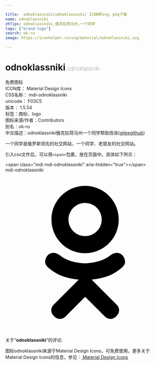 ```yaml
---

title:  odnoklassniki(odnoklassniki) ICON转svg、png下载
name: odnoklassniki
zhTips: odnoklassniki,俄克拉荷马州,一个同学
tags: ["brand-logo"]
search: ok-ru
image: https://iconhelper.cn/svg/material/odnoklassniki.svg

---
```


# odnoklassniki  <small style="font-size: 60%;font-weight: 100">odnoklassniki</small>


<div class="detail-page">
<p>
<span><span class="badge-success badge">免费图标</span> </span>
<br/>
<span>
ICON库：
<span class="badge-secondary badge">Material Design Icons</span> 
</span>
<br/>
<span>
CSS名称：
<span class="badge-secondary badge">mdi-odnoklassniki</span> 
</span>
<br/>
<span>
unicode：
<span class="badge-secondary badge">F03C5</span> 
<copy-btn content='F03C5' btn-title=""></copy-btn>
<copy-btn :content='String.fromCodePoint(parseInt("F03C5", 16))' btn-title="复制U"></copy-btn>
</span>
<br/>
<span>
版本：
<span class="badge-secondary badge">1.5.54</span> 
</span><br/><span>标签：<span class="badge-light badge"><router-link to="/tags/brand-logo.html">商标、logo</router-link></span></span>
<br/>
<span>图标来源/作者：<span class="badge-light badge">Contributors</span></span> 
<br/>
<span>别名：<span class="badge-light badge">ok-ru</span></span><br/><span class="zh-detail">中文描述：<span class="badge-primary badge">odnoklassniki</span><span class="badge-primary badge">俄克拉荷马州</span><span class="badge-primary badge">一个同学</span><span class="help-link"><span>帮助改进</span>(<a href="https://gitee.com/liuwave/icon-helper/edit/master/json/material/odnoklassniki.json" target="_blank" rel="noopener noreferrer">gitee</a><a href="https://github.com/liuwave/icon-helper/edit/master/json/material/odnoklassniki.json" target="_blank" rel="noopener noreferrer">github</a></span>)</span><br/>
</p>
</div><div class="description description alert alert-light">一个同学是俄罗斯领先的社交网站，一个同学、老朋友的社交网站。</div>
<div class="alert alert-dark">
  <i class="mdi mdi-odnoklassniki mdi-48px"></i>
  <i class="mdi mdi-odnoklassniki mdi-36px"></i>
  <i class="mdi mdi-odnoklassniki mdi-24px"></i>
  <i class="mdi mdi-odnoklassniki mdi-18px"></i>
</div>
<div>
  <p>引入css文件后，可以用<code>&lt;span&gt;</code>包裹，放在页面中。具体如下所示：    
  </p>
  <div class="alert alert-primary" style="font-size: 14px">
    &lt;span class="mdi mdi-odnoklassniki" aria-hidden="true"&gt;&lt;/span&gt;
    <copy-btn content='<span class="mdi mdi-odnoklassniki" aria-hidden="true"></span>'></copy-btn>
  </div>
  <div class="alert alert-secondary">
    <i class="mdi mdi-odnoklassniki"
    style="font-size: 24px"
    aria-hidden="true"></i> mdi-odnoklassniki
    <copy-btn content="mdi-odnoklassniki" btn-title="复制图标名称"></copy-btn>
  </div>
</div>
<div id="svg" class="svg-wrap">
<svg xmlns="http://www.w3.org/2000/svg" viewBox="0 0 24 24"><path d="M17.83,12.74C17.55,12.17 16.76,11.69 15.71,12.5C14.28,13.64 12,13.64 12,13.64C12,13.64 9.72,13.64 8.29,12.5C7.24,11.69 6.45,12.17 6.17,12.74C5.67,13.74 6.23,14.23 7.5,15.04C8.59,15.74 10.08,16 11.04,16.1L10.24,16.9C9.1,18.03 8,19.12 7.25,19.88C6.8,20.34 6.8,21.07 7.25,21.5L7.39,21.66C7.84,22.11 8.58,22.11 9.03,21.66L12,18.68C13.15,19.81 14.24,20.9 15,21.66C15.45,22.11 16.18,22.11 16.64,21.66L16.77,21.5C17.23,21.07 17.23,20.34 16.77,19.88L13.79,16.9L13,16.09C13.95,16 15.42,15.73 16.5,15.04C17.77,14.23 18.33,13.74 17.83,12.74M12,4.57C13.38,4.57 14.5,5.69 14.5,7.06C14.5,8.44 13.38,9.55 12,9.55C10.62,9.55 9.5,8.44 9.5,7.06C9.5,5.69 10.62,4.57 12,4.57M12,12.12C14.8,12.12 17.06,9.86 17.06,7.06C17.06,4.27 14.8,2 12,2C9.2,2 6.94,4.27 6.94,7.06C6.94,9.86 9.2,12.12 12,12.12Z" /></svg>
</div>
<detail full-name='mdi-odnoklassniki'></detail>
<div class="icon-detail__container">
<p>关于“<b>odnoklassniki</b>”的评论:</p>
</div>
<Vssue title="关于“odnoklassniki”的评论" />    
<div><p>图标odnoklassniki来源于Material Design Icons，可免费使用，更多关于 Material Design Icons的信息，参见：<a target="_blank" href="https://iconhelper.cn/material.html"> Material Design Icons</a>
</p></div>
